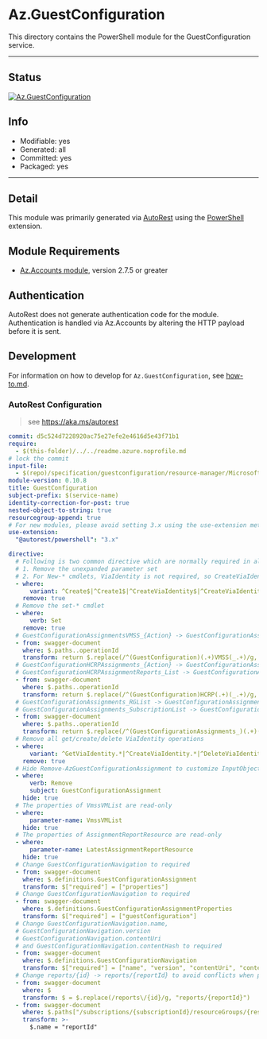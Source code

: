 <!-- region Generated -->
# Az.GuestConfiguration
This directory contains the PowerShell module for the GuestConfiguration service.

---
## Status
[![Az.GuestConfiguration](https://img.shields.io/powershellgallery/v/Az.GuestConfiguration.svg?style=flat-square&label=Az.GuestConfiguration "Az.GuestConfiguration")](https://www.powershellgallery.com/packages/Az.GuestConfiguration/)

## Info
- Modifiable: yes
- Generated: all
- Committed: yes
- Packaged: yes

---
## Detail
This module was primarily generated via [AutoRest](https://github.com/Azure/autorest) using the [PowerShell](https://github.com/Azure/autorest.powershell) extension.

## Module Requirements
- [Az.Accounts module](https://www.powershellgallery.com/packages/Az.Accounts/), version 2.7.5 or greater

## Authentication
AutoRest does not generate authentication code for the module. Authentication is handled via Az.Accounts by altering the HTTP payload before it is sent.

## Development
For information on how to develop for `Az.GuestConfiguration`, see [how-to.md](how-to.md).
<!-- endregion -->

### AutoRest Configuration
> see https://aka.ms/autorest
``` yaml
commit: d5c524d7228920ac75e27efe2e4616d5e43f71b1
require:
  - $(this-folder)/../../readme.azure.noprofile.md
# lock the commit
input-file:
  - $(repo)/specification/guestconfiguration/resource-manager/Microsoft.GuestConfiguration/stable/2022-01-25/guestconfiguration.json
module-version: 0.10.8
title: GuestConfiguration
subject-prefix: $(service-name)
identity-correction-for-post: true 
nested-object-to-string: true
resourcegroup-append: true
# For new modules, please avoid setting 3.x using the use-extension method and instead, use 4.x as the default option
use-extension:
  "@autorest/powershell": "3.x"

directive:
  # Following is two common directive which are normally required in all the RPs
  # 1. Remove the unexpanded parameter set
  # 2. For New-* cmdlets, ViaIdentity is not required, so CreateViaIdentityExpanded is removed as well
  - where:
      variant: ^Create$|^Create1$|^CreateViaIdentity$|^CreateViaIdentityExpanded$|^Update$|^UpdateViaIdentity$
    remove: true
  # Remove the set-* cmdlet
  - where:
      verb: Set
    remove: true
  # GuestConfigurationAssignmentsVMSS_{Action} -> GuestConfigurationAssignments_{Action}ByVMSS
  - from: swagger-document
    where: $.paths..operationId
    transform: return $.replace(/^(GuestConfiguration)(.+)VMSS(_.+)/g, "$1$2$3ByVMSS")
  # GuestConfigurationHCRPAssignments_{Action} -> GuestConfigurationAssignments_{Action}ByHCRP
  # GuestConfigurationHCRPAssignmentReports_List -> GuestConfigurationAssignmentReports_ListByHCRP
  - from: swagger-document
    where: $.paths..operationId
    transform: return $.replace(/^(GuestConfiguration)HCRP(.+)(_.+)/g, "$1$2$3ByHCRP")
  # GuestConfigurationAssignments_RGList -> GuestConfigurationAssignments_ListByRg
  # GuestConfigurationAssignments_SubscriptionList -> GuestConfigurationAssignments_ListBySubscription
  - from: swagger-document
    where: $.paths..operationId
    transform: return $.replace(/^(GuestConfigurationAssignments_)(.+)(List)$/, "$1$3By$2")
  # Remove all get/create/delete ViaIdentity operations
  - where:
      variant: ^GetViaIdentity.*|^CreateViaIdentity.*|^DeleteViaIdentity.*
    remove: true
  # Hide Remove-AzGuestConfigurationAssignment to customize InputObject case
  - where:
      verb: Remove
      subject: GuestConfigurationAssignment
    hide: true
  # The properties of VmssVMList are read-only
  - where:
      parameter-name: VmssVMList
    hide: true
  # The properties of AssignmentReportResource are read-only
  - where:
      parameter-name: LatestAssignmentReportResource
    hide: true
  # Change GuestConfigurationNavigation to required
  - from: swagger-document 
    where: $.definitions.GuestConfigurationAssignment
    transform: $["required"] = ["properties"]
  # Change GuestConfigurationNavigation to required
  - from: swagger-document 
    where: $.definitions.GuestConfigurationAssignmentProperties
    transform: $["required"] = ["guestConfiguration"]
  # Change GuestConfigurationNavigation.name, 
  # GuestConfigurationNavigation.version 
  # GuestConfigurationNavigation.contentUri 
  # and GuestConfigurationNavigation.contentHash to required
  - from: swagger-document 
    where: $.definitions.GuestConfigurationNavigation
    transform: $["required"] = ["name", "version", "contentUri", "contentHash"]
  # Change reports/{id} -> reports/{reportId} to avoid conflicts when piping an assignment 
  - from: swagger-document
    where: $
    transform: $ = $.replace(/reports\/{id}/g, "reports/{reportId}")
  - from: swagger-document
    where: $.paths["/subscriptions/{subscriptionId}/resourceGroups/{resourceGroupName}/providers/Microsoft.Compute/virtualMachineScaleSets/{vmssName}/providers/Microsoft.GuestConfiguration/guestConfigurationAssignments/{name}/reports/{reportId}"].get.parameters[4]
    transform: >-
      $.name = "reportId"
```

